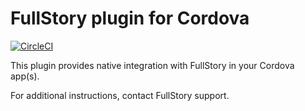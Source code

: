 # FullStory plugin for Cordova

[![CircleCI](https://circleci.com/gh/fullstorydev/fullstory-cordova-plugin.svg?style=svg)](https://circleci.com/gh/fullstorydev/fullstory-cordova-plugin)

This plugin provides native integration with FullStory in your Cordova app(s).

For additional instructions, contact FullStory support.
